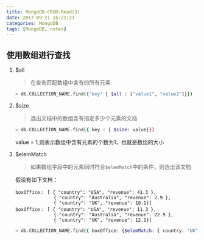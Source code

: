 ```yaml
---
title: MongoDB-CRUD-Read(3)
date: 2017-09-21 15:21:23
categories: MongoDB
tags: [MongoDB, notes]
---
```


## 使用数组进行查找

<!--more -->

1. $all
    > 在查询匹配数组中含有的所有元素

   ```bash
   > db.COLLECTION_NAME.find({"key" { $all : ["value1", "value2"]}})
   ```

2. $size
    > 选出文档中的数组含有指定多少个元素的文档

   ```bash
   > db.COLLECTION_NAME.find({ key : { $size: value}})
   ```
   value = 1,则表示数组中含有元素的个数为1，也就是数组的大小

3. $elemMatch

    > 如果数组字段中的元素同时符合`$elemMatch`中的条件，则选出该文档

    假设有如下文档：
      ```
      boxOffice： [ { "country": "USA", "revenue": 41.3 },
                    { "country": "Australia", "revenue": 2.9 },
                    { "country": "UK", "revenue": 10.1}]
      boxOffice： [ { "country": "USA", "revenue": 11.3 },
                    { "country": "Australia", "revenue": 22.9 },
                    { "country": "UK", "revenue": 12.1}]
      ```
      ```bash
      > db.COLLECTION_NAME.find({ boxOffice: {$elemMatch: { country: "UK", revenue: {$gt: 15} } } })
      ```
